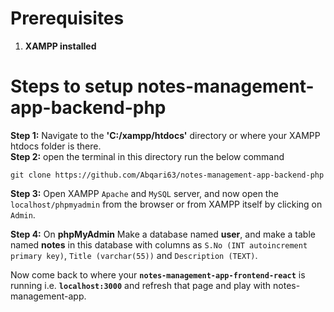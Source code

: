 # Prerequisites
  1) **XAMPP installed**

# Steps to setup notes-management-app-backend-php  
  **Step 1:** Navigate to the **'C:/xampp/htdocs'** directory or where your XAMPP htdocs folder is there.  
  **Step 2:** open the terminal in this directory run the below command  
    <pre>`git clone https://github.com/Abqari63/notes-management-app-backend-php`</pre>
  **Step 3:** Open XAMPP `Apache` and `MySQL` server, and now open the `localhost/phpmyadmin` from the browser or from XAMPP itself by clicking on `Admin`.  
  
  **Step 4:** On **phpMyAdmin** Make a database named **user**, and make a table named **notes** in this database with columns as `S.No (INT autoincrement primary key)`, `Title (varchar(55))` and `Description (TEXT)`.  
  
Now come back to where your **`notes-management-app-frontend-react`** is running i.e. **`localhost:3000`** and refresh that page and play with notes-management-app.
